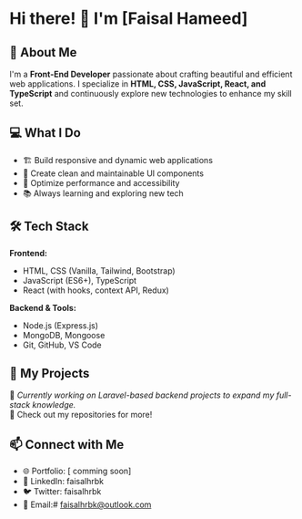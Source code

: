 # Hi there! 👋 I'm [Faisal Hameed]  

## 🚀 About Me  
I'm a **Front-End Developer** passionate about crafting beautiful and efficient web applications. I specialize in **HTML, CSS, JavaScript, React, and TypeScript** and continuously explore new technologies to enhance my skill set.  

## 💻 What I Do  
- 🏗️ Build responsive and dynamic web applications  
- 🎨 Create clean and maintainable UI components  
- 🚀 Optimize performance and accessibility  
- 📚 Always learning and exploring new tech  

## 🛠 Tech Stack  
**Frontend:**  
- HTML, CSS (Vanilla, Tailwind, Bootstrap)  
- JavaScript (ES6+), TypeScript  
- React (with hooks, context API, Redux)  

**Backend & Tools:**  
- Node.js (Express.js)  
- MongoDB, Mongoose  
- Git, GitHub, VS Code  

## 📌 My Projects  
🚧 *Currently working on Laravel-based backend projects to expand my full-stack knowledge.*  
🔗 Check out my repositories for more!  

## 📫 Connect with Me  
- 🌐 Portfolio: [ comming soon]  
- 💼 LinkedIn: faisalhrbk 
- 🐦 Twitter: faisalhrbk 
- 📧 Email:#  faisalhrbk@outlook.com

